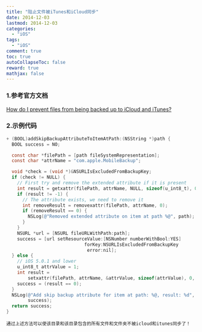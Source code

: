 ```yaml
---
title: "阻止文件被iTunes和iCloud同步"
date: 2014-12-03
lastmod: 2014-12-03
categories:
  - "iOS"
tags:
  - "iOS"
comment: true
toc: true
autoCollapseToc: false
reward: true
mathjax: false
---
```


### 1.参考官方文档

[How do I prevent files from being backed up to iCloud and iTunes?](https://developer.apple.com/library/ios/#qa/qa1719/_index.html)

### 2.示例代码
```objective-c
+ (BOOL)addSkipBackupAttributeToItemAtPath:(NSString *)path {
  BOOL success = NO;

  const char *filePath = [path fileSystemRepresentation];
  const char *attrName = "com.apple.MobileBackup";

  void *check = (void *)&NSURLIsExcludedFromBackupKey;
  if (check != NULL) {
    // First try and remove the extended attribute if it is present
    int result = getxattr(filePath, attrName, NULL, sizeof(u_int8_t), 0, 0);
    if (result != -1) {
      // The attribute exists, we need to remove it
      int removeResult = removexattr(filePath, attrName, 0);
      if (removeResult == 0) {
        NSLog(@"Removed extended attribute on item at path %@", path);
      }
    }
    NSURL *url = [NSURL fileURLWithPath:path];
    success = [url setResourceValue:[NSNumber numberWithBool:YES]
                             forKey:NSURLIsExcludedFromBackupKey
                              error:nil];
  } else {
    // iOS 5.0.1 and lower
    u_int8_t attrValue = 1;
    int result =
        setxattr(filePath, attrName, &attrValue, sizeof(attrValue), 0, 0);
    success = (result == 0);
  }
  NSLog(@"Add skip backup attribute for item at path: %@, result: %d", path,
        success);
  return success;
}
```

    通过上述方法可以使该目录和该目录包含的所有文件和文件夹不被icloud和itunes同步了！

